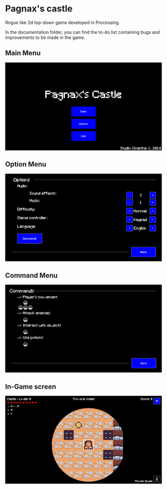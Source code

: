 # Pagnax's castle

Rogue like 2d top-down game developed in Processing.

In the documentation folder, you can find the to-do list containing bugs and improvements to be made in the game.

## Main Menu

![Can't load image](documentation/main_menu.png)

## Option Menu

![Can't load image](documentation/option_menu.png)

## Command Menu

![Can't load image](documentation/command_screen.png)

## In-Game screen

![Can't load image](documentation/in-game_screen_1.png)